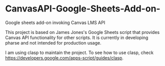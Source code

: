 # CanvasAPI-Google-Sheets-Add-on-
Google sheets add-on invoking Canvas LMS API

This project is based on James Jones's Google Sheets script that provides Canvas API functionality for other scripts. 
It is currently in developing pharse and not intended for production usage.



I am using clasp to maintain the project. To see how to use clasp, check https://developers.google.com/apps-script/guides/clasp.

